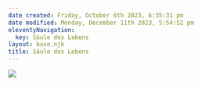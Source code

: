 ```yaml
---
date created: Friday, October 6th 2023, 6:35:31 pm
date modified: Monday, December 11th 2023, 5:54:52 pm
eleventyNavigation:
  key: Säule des Lebens
layout: base.njk
title: Säule des Lebens
---
```


![](/static/Placeholder.png)
